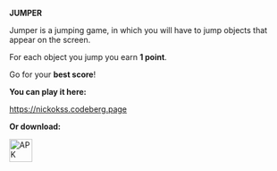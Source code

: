 __JUMPER__

Jumper is a jumping game, in which you will have to jump objects that appear on the screen.

For each object you jump you earn __1 point__.

Go for your __best score__!

__You can play it here:__ 

https://nickokss.codeberg.page

__Or download:__

[<img src="https://github.com/nickokss/jumper/blob/main/website/src/img/apk_icon.png" alt="APK" height="41">](https://github.com/nickokss/jumper/releases/latest/download/jumper-1.8.0.apk)
